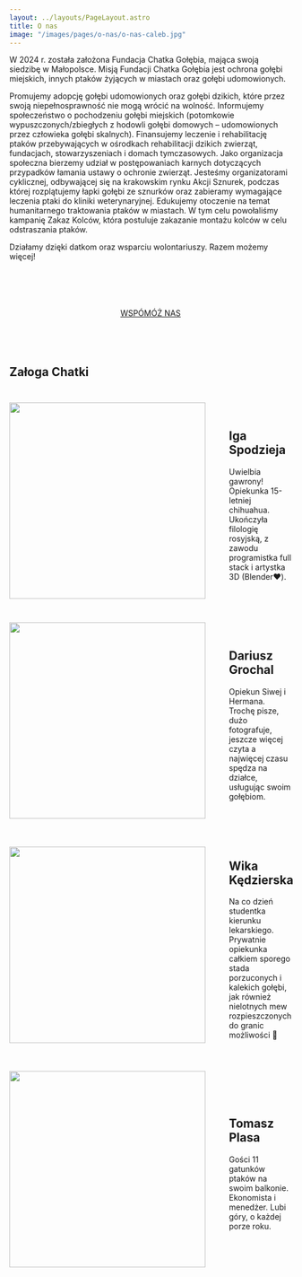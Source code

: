 ```yaml
---
layout: ../layouts/PageLayout.astro
title: O nas
image: "/images/pages/o-nas/o-nas-caleb.jpg"
---
```


W 2024 r. została założona Fundacja Chatka Gołębia, mająca swoją siedzibę w Małopolsce. Misją Fundacji Chatka Gołębia jest ochrona gołębi miejskich, innych ptaków żyjących w miastach oraz gołębi udomowionych. 

Promujemy adopcję gołębi udomowionych oraz gołębi dzikich, które przez swoją niepełnosprawność nie mogą wrócić na wolność. Informujemy społeczeństwo o pochodzeniu gołębi miejskich (potomkowie wypuszczonych/zbiegłych z hodowli gołębi domowych – udomowionych przez człowieka gołębi skalnych). Finansujemy leczenie i rehabilitację ptaków przebywających w ośrodkach rehabilitacji dzikich zwierząt, fundacjach, stowarzyszeniach i domach tymczasowych. Jako organizacja społeczna bierzemy udział w postępowaniach karnych dotyczących przypadków łamania ustawy o ochronie zwierząt.    Jesteśmy organizatorami cyklicznej, odbywającej się na krakowskim rynku Akcji Sznurek, podczas której rozplątujemy łapki gołębi ze sznurków oraz zabieramy wymagające leczenia ptaki do kliniki weterynaryjnej. Edukujemy otoczenie na temat humanitarnego traktowania ptaków w miastach. W tym celu powołaliśmy kampanię Zakaz Kolców, która postuluje zakazanie montażu kolców w celu odstraszania ptaków.

Działamy dzięki datkom oraz wsparciu wolontariuszy. Razem możemy więcej!

<div class="button-container">
    <a class="button button-peach" href="https://zrzutka.pl/profile/fundacja-chatka-golebia-464519">
        WSPÓMÓŻ NAS
    </a>
</div>

## Załoga Chatki

<div class="flex-container flex-container-1">
    <img class= "flex-img" src="/images/pages/o-nas/Iga.jpg">
    <div>
        <h2>Iga Spodzieja</h2>
        <p>Uwielbia gawrony! Opiekunka 15-letniej chihuahua. Ukończyła filologię rosyjską, z zawodu programistka full stack i artystka 3D (Blender❤️).</p>
    </div>
</div>

<div class="flex-container">
    <img class="flex-img" src="/images/pages/o-nas/Dariusz.jpg">
    <div>
        <h2>Dariusz Grochal</h2>
        <p>Opiekun Siwej i Hermana. Trochę pisze, dużo fotografuje, jeszcze więcej czyta a najwięcej czasu spędza na działce, usługując swoim gołębiom.</p>
    </div>
</div>

<div class="flex-container">
    <img class="flex-img" src="/images/pages/o-nas/Wika.jpeg">
    <div>
        <h2>Wika Kędzierska</h2>
        <p>Na co dzień studentka kierunku lekarskiego. Prywatnie opiekunka całkiem sporego stada porzuconych i kalekich gołębi, jak również nielotnych mew rozpieszczonych do granic możliwości 🙂</p>
    </div>
</div>

<div class="flex-container">
    <img class="flex-img" src="/images/pages/o-nas/Tomasz.jpg">
    <div>
        <h2>Tomasz Plasa</h2>
        <p>Gości 11 gatunków ptaków na swoim balkonie.  Ekonomista i menedżer.  Lubi góry, o każdej porze roku.</p>
    </div>
</div>

<style>
    .flex-container {
        display: flex;
        flex-direction: column;
        gap: 3em;
    }

    .flex-container {
        margin-block: 3em;
    }

    .flex-img {
        width: 350px;
    }

    .button-container {
        text-align: center;
        margin-block: 6em;
    }

        @media  (min-width: 758px) { 
        .flex-container {
            flex-direction: row;
            align-items: center;
        }
        img {
            margin-inline: auto;
        }
    }

</style>